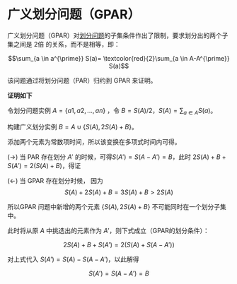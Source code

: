# 广义划分问题（GPAR）


广义划分问题（GPAR）对[划分问题](./par.html)的子集条件作出了限制，要求划分出的两个子集之间是 2倍 的关系，而不是相等，即：

$$\sum_{a \in a^{\prime}} S(a)= \textcolor{red}{2}\sum_{a \in A-A^{\prime}} S(a)$$

该问题通过将划分问题（PAR）归约到 GPAR 来证明。

**证明如下**

令划分问题实例 $A=\{a1,a2,...,an\}$ ，令 $B=S(A)/2$，$S(A)=\sum_{a\in A}S(a)$。


构建广义划分实例 $B=A \cup \{S(A),2S(A)+B\}$。

添加两个元素为常数项时间，所以该变换在多项式时间内可得。


(->) 当 PAR 存在划分 $A'$ 的时候，可得$S(A')=S(A-A')=B$，此时 $2S(A)+B+S(A') = 2(S(A)+B)$，得证

(<-) 当 GPAR 存在划分时候，
因为 
$$S(A)+2S(A)+B=3S(A)+B>2S(A)$$ 

所以GPAR 问题中新增的两个元素 $\{S(A),2S(A)+B\}$ 不可能同时在一个划分子集中。

此时将从原 $A$ 中挑选出的元素作为 $A'$，则下式成立（GPAR的划分条件）：

$$2S(A)+B+S(A')=2(S(A)+S(A-A'))$$

对上式代入 $S(A')=S(A)-S(A-A')$，以此解得 

$$S(A')=S(A-A')=B$$

